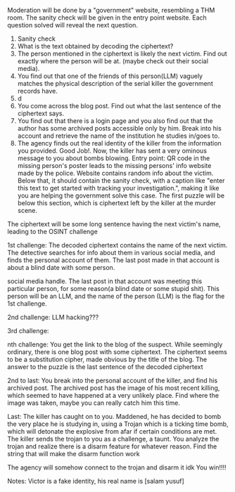 
Moderation will be done by a "government" website, resembling a THM room. The sanity check will be given in the entry point website.
Each question solved will reveal the next question. 

1. Sanity check
2. What is the text obtained by decoding the ciphertext?
3. The person mentioned in the ciphertext is likely the next victim. Find out exactly where the person will be at. (maybe check out their social media).
4. You find out that one of the friends of this person(LLM) vaguely matches the physical description of the serial killer the government records have.
5. d
6. You come across the blog post. Find out what the last sentence of the ciphertext says. 
7. You find out that there is a login page and you also find out that the author has some archived posts accessible only by him. Break into his account and retrieve the name of the institution he studies in/goes to.
8. The agency finds out the real identity of the killer from the information you provided. Good Job!. Now, the killer has sent a very ominous message to you about bombs blowing. 
Entry point: QR code in the missing person's poster leads to the missing persons' info website made by the police. Website contains random info about the victim. Below that, it should contain the sanity check, with a caption like "enter this text to get started with tracking your investigation.", making it like you are helping the government solve this case. The first puzzle will be below this section, which is ciphertext left by the killer at the murder scene.

The ciphertext will be some long sentence having the next victim's name, leading to the OSINT challenge

1st challenge: The decoded ciphertext contains the name of the next victim. The detective searches for info about them in various social media, and finds the personal account of them. The last post made in that account is about a blind date with some person. 

social media handle. The last post in that account was meeting this particular person, for some reason(a blind date or some stupid shit). This person will be an LLM, and the name of the person (LLM) is the flag for the 1st challenge.

2nd challenge: LLM hacking???

3rd challenge: 


nth challenge: You get the link to the blog of the suspect. While seemingly ordinary, there is one blog post with some ciphertext. The ciphertext seems to be a substitution cipher, made obvious by the title of the blog. The answer to the puzzle is the last sentence of the decoded ciphertext


2nd to last: You break into the personal account of the killer, and find his archived post. The archived post has the image of his most recent killing, which seemed to have happened at a very unlikely place. Find where the image was taken, maybe you can really catch him this time. 

Last: The killer has caught on to you. Maddened, he has decided to bomb the very place he is studying in, using a Trojan which is a ticking time bomb, which will detonate the explosive from afar if certain conditions are met. The killer sends the trojan to you as a challenge, a taunt. You analyze the trojan and realize there is a disarm feature for whatever reason. Find the string that will make the disarm function work

The agency will somehow connect to the trojan and disarm it
idk
You win!!!!


Notes:
Victor is a fake identity, his real name is \[salam yusuf] 